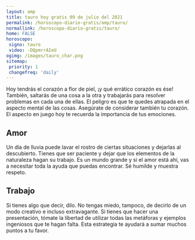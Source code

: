 ```yaml
---
layout: amp
title: tauro hoy gratis 09 de julio del 2021 
permalink: /horoscopo-diario-gratis/amp/tauro/
normallink: /horoscopo-diario-gratis/tauro/
home: FALSE
horoscopo:
 signo: tauro
 video: -DQpmrrAIeU
ogimg: /images/tauro_char.png
sitemap:
 priority: 1
 changefreq: 'daily'
---
```



Hoy tendrás el corazón a flor de piel, ¡y qué errático corazón es ése! También, saltarás de una cosa a la otra y trabajarás para resolver problemas en cada una de ellas. El peligro es que te quedes atrapada en el aspecto mental de las cosas. Asegúrate de considerar también tu corazón. El aspecto en juego hoy te recuerda la importancia de tus emociones.

## Amor

Un día de lluvia puede lavar el rostro de ciertas situaciones y dejarlas al descubierto. Tienes que ser paciente y dejar que los elementos de la naturaleza hagan su trabajo. Es un mundo grande y si el amor está ahí, vas a necesitar toda la ayuda que puedas encontrar. Sé humilde y muestra respeto.

## Trabajo

Si tienes algo que decir, dilo. No tengas miedo, tampoco, de decirlo de un modo creativo e incluso extravagante. Si tienes que hacer una presentación, tómate la libertad de utilizar todas las metáforas y ejemplos ingeniosos que te hagan falta. Esta estrategia te ayudará a sumar muchos puntos a tu favor.